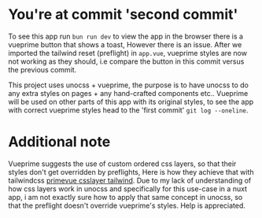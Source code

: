 # You're at commit 'second commit'
To see this app run ``bun run dev`` to view the app in the browser there is a vueprime button that shows a toast, However there is an issue.
After we imported the tailwind reset (preflight) in `app.vue`, vueprime styles are now not working as they should, i.e compare the button in this commit versus the previous commit.

This project uses unocss + vueprime, the purpose is to have unocss to do any extra styles on pages + any hand-crafted components etc..
Vueprime will be used on other parts of this app with its original styles, to see the app with correct vueprime styles head to the 'first commit' ``git log --oneline``.

# Additional note
Vueprime suggests the use of custom ordered css layers, so that their styles don't get overridden by preflights, Here is how they achieve that with tailwindcss
[primevue csslayer tailwind](https://primevue.org/csslayer/#tailwind). Due to my lack of understanding of how css layers work in unocss and specifically for this use-case in a nuxt app, i am not exactly sure how to apply that same concept in unocss, so that the preflight doesn't override vueprime's styles. Help is appreciated.
